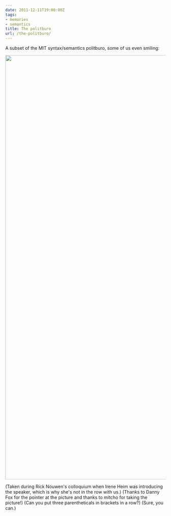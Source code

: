 ```yaml
---
date: 2011-12-11T19:00:00Z
tags:
- memories
- semantics
title: The politburo
url: /the-politburo/
---
```


A subset of the MIT syntax/semantics politburo, some of us even smiling:

<img src="/images/politburo.jpg" alt="" width="2002" height="1335" class="alignnone size-full wp-image-649" />

(Taken during Rick Nouwen's colloquium when Irene Heim was introducing the speaker, which is why she's not in the row with us.) (Thanks to Danny Fox for the pointer at the picture and thanks to mitcho for taking the picture!) (Can you put three parentheticals in brackets in a row?) (Sure, you can.)
